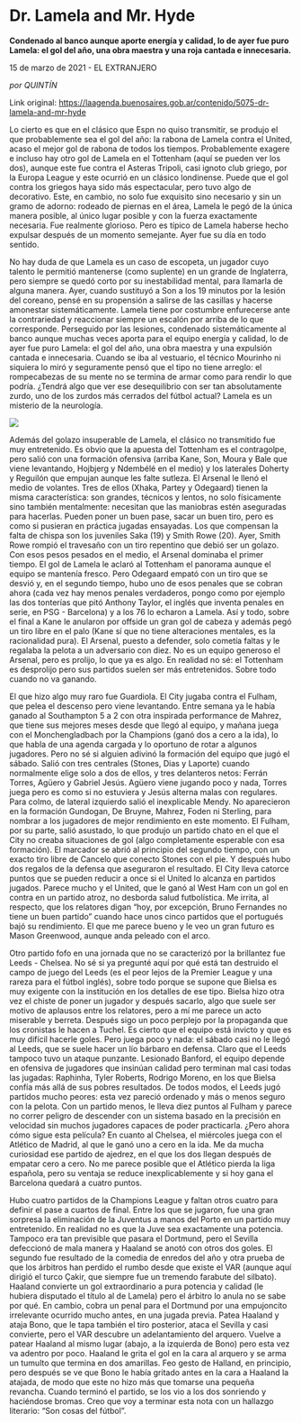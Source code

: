 # Dr. Lamela and Mr. Hyde

**Condenado al banco aunque aporte energía y calidad, lo de ayer fue puro Lamela: el gol del año, una obra maestra y una roja cantada e innecesaria.**

15 de marzo de 2021 - EL EXTRANJERO

_por QUINTÍN_

Link original: https://laagenda.buenosaires.gob.ar/contenido/5075-dr-lamela-and-mr-hyde



Lo cierto es que en el clásico que Espn no quiso transmitir, se produjo el que probablemente sea el gol del año: la rabona de Lamela contra el United, acaso el mejor gol de rabona de todos los tiempos. Probablemente exagere e incluso hay otro gol de Lamela en el Tottenham (aquí se pueden ver los dos), aunque este fue contra el Asteras Tripoli, casi ignoto club griego, por la Europa League y este ocurrió en un clásico londinense. Puede que el gol contra los griegos haya sido más espectacular, pero tuvo algo de decorativo. Este, en cambio, no solo fue exquisito sino necesario y sin un gramo de adorno: rodeado de piernas en el área, Lamela le pegó de la única manera posible, al único lugar posible y con la fuerza exactamente necesaria. Fue realmente glorioso. Pero es típico de Lamela haberse hecho expulsar después de un momento semejante. Ayer fue su día en todo sentido.




No hay duda de que Lamela es un caso de escopeta, un jugador cuyo talento le permitió mantenerse (como suplente) en un grande de Inglaterra, pero siempre se quedó corto por su inestabilidad mental, para llamarla de alguna manera. Ayer, cuando sustituyó a Son a los 19 minutos por la lesión del coreano, pensé en su propensión a salirse de las casillas y hacerse amonestar sistemáticamente. Lamela tiene por costumbre enfurecerse ante la contrariedad y reaccionar siempre un escalón por arriba de lo que corresponde. Perseguido por las lesiones, condenado sistemáticamente al banco aunque muchas veces aporta para el equipo energía y calidad, lo de ayer fue puro Lamela: el gol del año, una obra maestra y una expulsión cantada e innecesaria. Cuando se iba al vestuario, el técnico Mourinho ni siquiera lo miró y seguramente pensó que el tipo no tiene arreglo: el rompecabezas de su mente no se termina de armar como para rendir lo que podría. ¿Tendrá algo que ver ese desequilibrio con ser tan absolutamente zurdo, uno de los zurdos más cerrados del fútbol actual? Lamela es un misterio de la neurología.




[![](https://img.youtube.com/vi/f89srdtojIw/0.jpg)](https://www.youtube.com/watch?v=f89srdtojIw)




Además del golazo insuperable de Lamela, el clásico no transmitido fue muy entretenido. Es obvio que la apuesta del Tottenham es el contragolpe, pero salió con una formación ofensiva (arriba Kane, Son, Moura y Bale que viene levantando, Hojbjerg y Ndembélé en el medio) y los laterales Doherty y Reguilón que empujan aunque les falte sutleza. El Arsenal le llenó el medio de volantes. Tres de ellos (Xhaka, Partey y Odegaard) tienen la misma característica: son grandes, técnicos y lentos, no solo físicamente sino también mentalmente: necesitan que las maniobras estén aseguradas para hacerlas. Pueden poner un buen pase, sacar un buen tiro, pero es como si pusieran en práctica jugadas ensayadas. Los que compensan la falta de chispa son los juveniles Saka (19) y Smith Rowe (20). Ayer, Smith Rowe rompió el travesaño con un tiro repentino que debió ser un golazo. Con esos pesos pesados en el medio, el Arsenal dominaba el primer tiempo. El gol de Lamela le aclaró al Tottenham el panorama aunque el equipo se mantenía fresco. Pero Odegaard empató con un tiro que se desvió y, en el segundo tiempo, hubo uno de esos penales que se cobran ahora (cada vez hay menos penales verdaderos, pongo como por ejemplo las dos tonterías que pitó Anthony Taylor, el inglés que inventa penales en serie, en PSG - Barcelona) y a los 76 lo echaron a Lamela. Así y todo, sobre el final a Kane le anularon por offside un gran gol de cabeza y además pegó un tiro libre en el palo (Kane sí que no tiene alteraciones mentales, es la racionalidad pura). El Arsenal, puesto a defender, solo cometía faltas y le regalaba la pelota a un adversario con diez. No es un equipo generoso el Arsenal, pero es prolijo, lo que ya es algo. En realidad no sé: el Tottenham es desprolijo pero sus partidos suelen ser más entretenidos. Sobre todo cuando no va ganando.




El que hizo algo muy raro fue Guardiola. El City jugaba contra el Fulham, que pelea el descenso pero viene levantando. Entre semana ya le había ganado al Southampton 5 a 2 con otra inspirada performance de Mahrez, que tiene sus mejores meses desde que llegó al equipo, y mañana juega con el Monchengladbach por la Champions (ganó dos a cero a la ida), lo que habla de una agenda cargada y lo oportuno de rotar a algunos jugadores. Pero no sé si alguien adivinó la formación del equipo que jugó el sábado. Salió con tres centrales (Stones, Dias y Laporte) cuando normalmente elige solo a dos de ellos, y tres delanteros netos: Ferrán Torres, Agüero y Gabriel Jesús. Agüero viene jugando poco y nada, Torres juega pero es como si no estuviera y Jesús alterna malas con regulares. Para colmo, de lateral izquierdo salió el inexplicable Mendy. No aparecieron en la formación Gundogan, De Bruyne, Mahrez, Foden ni Sterling, para nombrar a los jugadores de mejor rendimiento en este momento. El Fulham, por su parte, salió asustado, lo que produjo un partido chato en el que el City no creaba situaciones de gol (algo completamente esperable con esa formación). El marcador se abrió al principio del segundo tiempo, con un exacto tiro libre de Cancelo que conecto Stones con el pie. Y después hubo dos regalos de la defensa que aseguraron el resultado. El City lleva catorce puntos que se pueden reducir a once si el United lo alcanza en partidos jugados. Parece mucho y el United, que le ganó al West Ham con un gol en contra en un partido atroz, no desborda salud futbolística. Me irrita, al respecto, que los relatores digan “hoy, por excepción, Bruno Fernandes no tiene un buen partido” cuando hace unos cinco partidos que el portugués bajó su rendimiento. El que me parece bueno y le veo un gran futuro es Mason Greenwood, aunque anda peleado con el arco.




Otro partido fofo en una jornada que no se caracterizó por la brillantez fue Leeds - Chelsea. No sé si ya pregunté aquí por qué está tan destruido el campo de juego del Leeds (es el peor lejos de la Premier League y una rareza para el fútbol inglés), sobre todo porque se supone que Bielsa es muy exigente con la institución en los detalles de ese tipo. Bielsa hizo otra vez el chiste de poner un jugador y después sacarlo, algo que suele ser motivo de aplausos entre los relatores, pero a mí me parece un acto miserable y berreta. Después sigo un poco perplejo por la propaganda que los cronistas le hacen a Tuchel. Es cierto que el equipo está invicto y que es muy difícil hacerle goles. Pero juega poco y nada: el sábado casi no le llegó al Leeds, que se suele hacer un lío bárbaro en defensa. Claro que el Leeds tampoco tuvo un ataque punzante. Lesionado Banford, el equipo depende en ofensiva de jugadores que insinúan calidad pero terminan mal casi todas las jugadas: Raphinha, Tyler Roberts, Rodrigo Moreno, en los que Bielsa confía más allá de sus pobres resultados. De todos modos, el Leeds jugó partidos mucho peores: esta vez pareció ordenado y más o menos seguro con la pelota. Con un partido menos, le lleva diez puntos al Fulham y parece no correr peligro de descender con un sistema basado en la precisión en velocidad sin muchos jugadores capaces de poder practicarla. ¿Pero ahora cómo sigue esta película? En cuanto al Chelsea, el miércoles juega con el Atlético de Madrid, al que le ganó uno a cero en la ida. Me da mucha curiosidad ese partido de ajedrez, en el que los dos llegan después de empatar cero a cero. No me parece posible que el Atlético pierda la liga española, pero su ventaja se reduce inexplicablemente y si hoy gana el Barcelona quedará a cuatro puntos.




Hubo cuatro partidos de la Champions League y faltan otros cuatro para definir el pase a cuartos de final. Entre los que se jugaron, fue una gran sorpresa la eliminación de la Juventus a manos del Porto en un partido muy entretenido. En realidad no es que la Juve sea exactamente una potencia. Tampoco era tan previsible que pasara el Dortmund, pero el Sevilla defeccionó de mala manera y Haaland se anotó con otros dos goles. El segundo fue resultado de la comedia de enredos del año y otra prueba de que los árbitros han perdido el rumbo desde que existe el VAR (aunque aquí dirigió el turco Çakir, que siempre fue un tremendo farabute del silbato). Haaland convierte un gol extraordinario a pura potencia y calidad (le hubiera disputado el título al de Lamela) pero el árbitro lo anula no se sabe por qué. En cambio, cobra un penal para el Dortmund por una empujoncito irrelevante ocurrido mucho antes, en una jugada previa. Patea Haaland y ataja Bono, que le tapa también el tiro posterior, ataca el Sevilla y casi convierte, pero el VAR descubre un adelantamiento del arquero. Vuelve a patear Haaland al mismo lugar (abajo, a la izquierda de Bono) pero esta vez va adentro por poco. Haaland le grita el gol en la cara al arquero y se arma un tumulto que termina en dos amarillas. Feo gesto de Halland, en principio, pero después se ve que Bono le había gritado antes en la cara a Haaland la atajada, de modo que este no hizo más que tomarse una pequeña revancha. Cuando terminó el partido, se los vio a los dos sonriendo y haciéndose bromas. Creo que voy a terminar esta nota con un hallazgo literario: “Son cosas del fútbol”.



